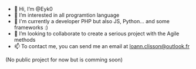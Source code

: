 - 👋 Hi, I’m @Eyk0
- 👀 I’m interested in all programtion language
- 🌱 I'm currently a developer PHP but also JS, Python... and some frameworks :)
- 💞️ I’m looking to collaborate to create a serious project with the Agile methods
- 📫 To contact me, you can send me an email at loann.clisson@outlook.fr

(No public project for now but is comming soon)

<!---
Eyk0/Eyk0 is a ✨ special ✨ repository because its `README.md` (this file) appears on your GitHub profile.
You can click the Preview link to take a look at your changes.
--->
